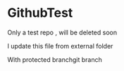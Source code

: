 # GithubTest
Only a test repo , will be deleted soon

I update this file from external folder

With protected branchgit branch